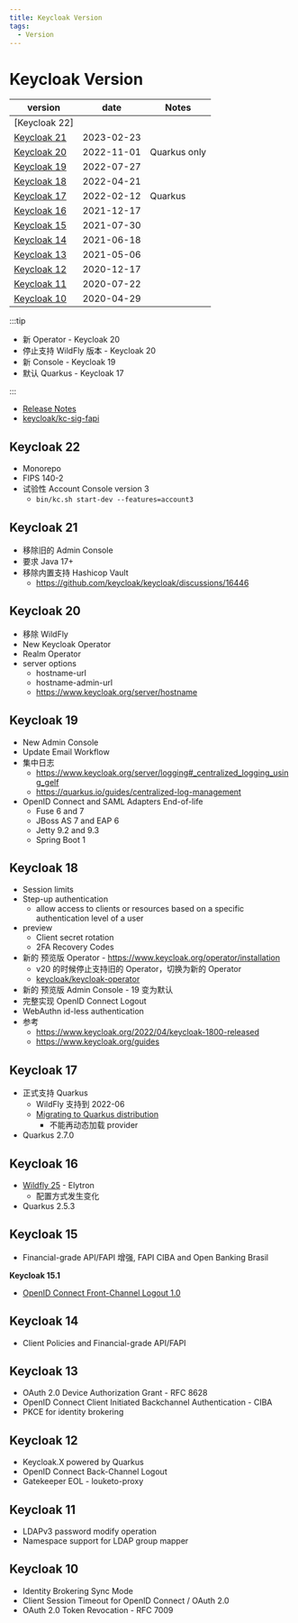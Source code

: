 ```yaml
---
title: Keycloak Version
tags:
  - Version
---
```


# Keycloak Version

| version       | date       | Notes        |
| ------------- | ---------- | ------------ |
| [Keycloak 22] |            |
| [Keycloak 21] | 2023-02-23 |
| [Keycloak 20] | 2022-11-01 | Quarkus only |
| [Keycloak 19] | 2022-07-27 |
| [Keycloak 18] | 2022-04-21 |
| [Keycloak 17] | 2022-02-12 | Quarkus      |
| [Keycloak 16] | 2021-12-17 |
| [Keycloak 15] | 2021-07-30 |
| [Keycloak 14] | 2021-06-18 |
| [Keycloak 13] | 2021-05-06 |
| [Keycloak 12] | 2020-12-17 |
| [Keycloak 11] | 2020-07-22 |
| [Keycloak 10] | 2020-04-29 |

:::tip

- 新 Operator - Keycloak 20
- 停止支持 WildFly 版本 - Keycloak 20
- 新 Console - Keycloak 19
- 默认 Quarkus - Keycloak 17

:::

[keycloak 21]: #keycloak-21
[keycloak 20]: #keycloak-20
[keycloak 19]: #keycloak-19
[keycloak 18]: #keycloak-18
[keycloak 17]: #keycloak-17
[keycloak 16]: #keycloak-16
[keycloak 15]: #keycloak-15
[keycloak 14]: #keycloak-14
[keycloak 13]: #keycloak-13
[keycloak 12]: #keycloak-12
[keycloak 11]: #keycloak-11
[keycloak 10]: #keycloak-10

- [Release Notes](https://www.keycloak.org/docs/latest/release_notes/)
- [keycloak/kc-sig-fapi](https://github.com/keycloak/kc-sig-fapi)

## Keycloak 22

- Monorepo
- FIPS 140-2
- 试验性 Account Console version 3
  - `bin/kc.sh start-dev --features=account3`

## Keycloak 21

- 移除旧的 Admin Console
- 要求 Java 17+
- 移除内置支持 Hashicop Vault
  - https://github.com/keycloak/keycloak/discussions/16446

## Keycloak 20

- 移除 WildFly
- New Keycloak Operator
- Realm Operator
- server options
  - hostname-url
  - hostname-admin-url
  - https://www.keycloak.org/server/hostname

## Keycloak 19

- New Admin Console
- Update Email Workflow
- 集中日志
  - https://www.keycloak.org/server/logging#_centralized_logging_using_gelf
  - https://quarkus.io/guides/centralized-log-management
- OpenID Connect and SAML Adapters End-of-life
  - Fuse 6 and 7
  - JBoss AS 7 and EAP 6
  - Jetty 9.2 and 9.3
  - Spring Boot 1

## Keycloak 18

- Session limits
- Step-up authentication
  - allow access to clients or resources based on a specific authentication level of a user
- preview
  - Client secret rotation
  - 2FA Recovery Codes
- 新的 预览版 Operator - https://www.keycloak.org/operator/installation
  - v20 的时候停止支持旧的 Operator，切换为新的 Operator
  - [keycloak/keycloak-operator](https://github.com/keycloak/keycloak-operator)
- 新的 预览版 Admin Console - 19 变为默认
- 完整实现 OpenID Connect Logout
- WebAuthn id-less authentication
- 参考
  - https://www.keycloak.org/2022/04/keycloak-1800-released
  - https://www.keycloak.org/guides

## Keycloak 17

- 正式支持 Quarkus
  - WildFly 支持到 2022-06
  - [Migrating to Quarkus distribution](https://www.keycloak.org/migration/migrating-to-quarkus)
    - 不能再动态加载 provider
- Quarkus 2.7.0

## Keycloak 16

- [Wildfly 25] - Elytron
  - 配置方式发生变化
- Quarkus 2.5.3

[wildfly 25]: https://www.wildfly.org/news/2021/10/05/WildFly25-Final-Released/

## Keycloak 15

- Financial-grade API/FAPI 增强, FAPI CIBA and Open Banking Brasil

**Keycloak 15.1**

- [OpenID Connect Front-Channel Logout 1.0](https://openid.net/specs/openid-connect-frontchannel-1_0.html)

## Keycloak 14

- Client Policies and Financial-grade API/FAPI

## Keycloak 13

- OAuth 2.0 Device Authorization Grant - RFC 8628
- OpenID Connect Client Initiated Backchannel Authentication - CIBA
- PKCE for identity brokering

## Keycloak 12

- Keycloak.X powered by Quarkus
- OpenID Connect Back-Channel Logout
- Gatekeeper EOL - louketo-proxy

## Keycloak 11

- LDAPv3 password modify operation
- Namespace support for LDAP group mapper

## Keycloak 10

- Identity Brokering Sync Mode
- Client Session Timeout for OpenID Connect / OAuth 2.0
- OAuth 2.0 Token Revocation - RFC 7009
